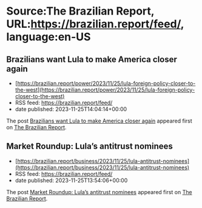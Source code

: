 # Source:The Brazilian Report, URL:https://brazilian.report/feed/, language:en-US

## Brazilians want Lula to make America closer again
 - [https://brazilian.report/power/2023/11/25/lula-foreign-policy-closer-to-the-west](https://brazilian.report/power/2023/11/25/lula-foreign-policy-closer-to-the-west)
 - RSS feed: https://brazilian.report/feed/
 - date published: 2023-11-25T14:04:14+00:00

<p>The post <a href="https://brazilian.report/power/2023/11/25/lula-foreign-policy-closer-to-the-west/" rel="nofollow">Brazilians want Lula to make America closer again</a> appeared first on <a href="https://brazilian.report" rel="nofollow">The Brazilian Report</a>.</p>

## Market Roundup: Lula’s antitrust nominees
 - [https://brazilian.report/business/2023/11/25/lula-antitrust-nominees](https://brazilian.report/business/2023/11/25/lula-antitrust-nominees)
 - RSS feed: https://brazilian.report/feed/
 - date published: 2023-11-25T13:54:06+00:00

<p>The post <a href="https://brazilian.report/business/2023/11/25/lula-antitrust-nominees/" rel="nofollow">Market Roundup: Lula&#8217;s antitrust nominees</a> appeared first on <a href="https://brazilian.report" rel="nofollow">The Brazilian Report</a>.</p>

